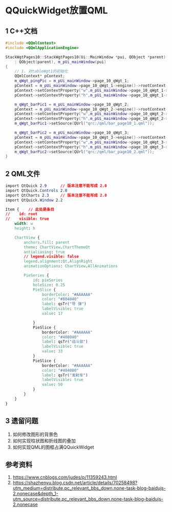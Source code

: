 # QQuickWidget放置QML       

## 1 C++文档   

```c++
#include <QQmlContext>
#include <QQmlApplicationEngine>

StackWgtPages10::StackWgtPages10(Ui::MainWindow *pui, QObject *parent)
    : QObject(parent), m_pUi_mainWindow(pui)
{
    // 1. 对tableWgt1的初始化
    QQmlContext* pContext;
    m_qWgt_pingPic = m_pUi_mainWindow->page_10_qWgt_1;
    pContext = m_pUi_mainWindow->page_10_qWgt_1->engine()->rootContext();
    pContext->setContextProperty("w",m_pUi_mainWindow->page_10_qWgt_1->width());
    pContext->setContextProperty("h",m_pUi_mainWindow->page_10_qWgt_1->height());

    m_qWgt_barPic1 = m_pUi_mainWindow->page_10_qWgt_2;
    pContext = m_pUi_mainWindow->page_10_qWgt_2->engine()->rootContext();
    pContext->setContextProperty("w",m_pUi_mainWindow->page_10_qWgt_2->width());
    pContext->setContextProperty("h",m_pUi_mainWindow->page_10_qWgt_2->height());
    m_qWgt_barPic1->setSource(QUrl("qrc:/qml/bar_page10_1.qml"));

    m_qWgt_barPic2 = m_pUi_mainWindow->page_10_qWgt_3;
    pContext = m_pUi_mainWindow->page_10_qWgt_3->engine()->rootContext();
    pContext->setContextProperty("w",m_pUi_mainWindow->page_10_qWgt_3->width());
    pContext->setContextProperty("h",m_pUi_mainWindow->page_10_qWgt_3->height());
    m_qWgt_barPic2->setSource(QUrl("qrc:/qml/bar_page10_2.qml"));
}
```

## 2 QML文件     

```css
import QtQuick 2.9      // 版本注意不能写成 2.0
import QtQuick.Controls 2.0
import QtCharts 2.3     // 版本注意不能写成 2.0
import QtQuick.Window 2.2  

Item {    // 此处是条目    
//    id: root
//    visible: true
    width: w
    height: h

    ChartView {
        anchors.fill: parent
        theme: ChartView.ChartThemeQt
        antialiasing: true
        // legend.visible: false
        legend.alignment:Qt.AlignRight
        animationOptions: ChartView.AllAnimations

        PieSeries {
            id: pieSeries
            holeSize: 0.25
            PieSlice {
                borderColor: "#AAAAAA"
                color: "#804040"
                label: qsTr("导 弹")
                labelVisible: true
                value: 17

            }
            PieSlice {
                borderColor: "#AAAAAA"
                color: "#408040"
                label: qsTr("战斗部")
                labelVisible: true
                value: 33
            }
            PieSlice {
                borderColor: "#AAAAAA"
                color: "#404080"
                label: qsTr("发射车")
                labelVisible: true
                value: 50
            }
        }
    }
}


```

## 3 遗留问题    
1. 如何修改图形的背景色    
2. 如何实现柱状图和折线图的叠加      
3. 如何实现QML的图框占满QQuickWidget      



## 参考资料   
1. https://www.cnblogs.com/judes/p/11359243.html      
2. https://shazhenyu.blog.csdn.net/article/details/70258498?utm_medium=distribute.pc_relevant_bbs_down.none-task-blog-baidujs-2.nonecase&depth_1-utm_source=distribute.pc_relevant_bbs_down.none-task-blog-baidujs-2.nonecase  